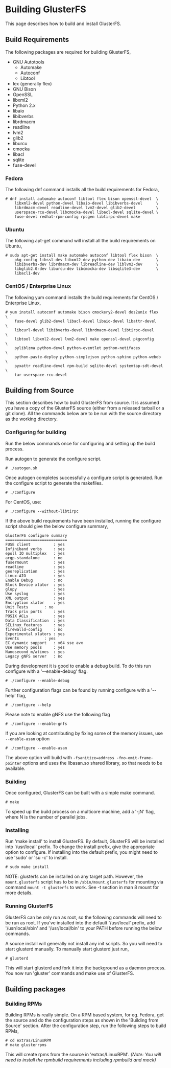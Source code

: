 # Building GlusterFS
This page describes how to build and install GlusterFS.

Build Requirements
------------------

The following packages are required for building GlusterFS,

-   GNU Autotools
    -   Automake
    -   Autoconf
    -   Libtool
-   lex (generally flex)
-   GNU Bison
-   OpenSSL
-   libxml2
-   Python 2.x
-   libaio
-   libibverbs
-   librdmacm
-   readline
-   lvm2
-   glib2
-   liburcu
-   cmocka
-   libacl
-   sqlite
-   fuse-devel

### Fedora

The following dnf command installs all the build requirements for
Fedora,

```console
# dnf install automake autoconf libtool flex bison openssl-devel  \
    libxml2-devel python-devel libaio-devel libibverbs-devel      \
    librdmacm-devel readline-devel lvm2-devel glib2-devel         \
    userspace-rcu-devel libcmocka-devel libacl-devel sqlite-devel \
    fuse-devel redhat-rpm-config rpcgen libtirpc-devel make
```

### Ubuntu

The following apt-get command will install all the build requirements on
Ubuntu,

```console
# sudo apt-get install make automake autoconf libtool flex bison  \
    pkg-config libssl-dev libxml2-dev python-dev libaio-dev       \
    libibverbs-dev librdmacm-dev libreadline-dev liblvm2-dev      \
    libglib2.0-dev liburcu-dev libcmocka-dev libsqlite3-dev       \
    libacl1-dev
```

### CentOS / Enterprise Linux

The following yum command installs the build requirements for CentOS / Enterprise Linux,

```console
# yum install autoconf automake bison cmockery2-devel dos2unix flex   \
    fuse-devel glib2-devel libacl-devel libaio-devel libattr-devel    \
    libcurl-devel libibverbs-devel librdmacm-devel libtirpc-devel     \
    libtool libxml2-devel lvm2-devel make openssl-devel pkgconfig     \
    pyliblzma python-devel python-eventlet python-netifaces           \
    python-paste-deploy python-simplejson python-sphinx python-webob  \
    pyxattr readline-devel rpm-build sqlite-devel systemtap-sdt-devel \
    tar userspace-rcu-devel
```
             
Building from Source
--------------------

This section describes how to build GlusterFS from source. It is assumed
you have a copy of the GlusterFS source (either from a released tarball
or a git clone). All the commands below are to be run with the source
directory as the working directory.

### Configuring for building

Run the below commands once for configuring and setting up the build
process.

Run autogen to generate the configure script.

```console
# ./autogen.sh
```

Once autogen completes successfully a configure script is generated. Run
the configure script to generate the makefiles.

```console
# ./configure
```

For CentOS, use:

```console
# ./configure --without-libtirpc
```

If the above build requirements have been installed, running the
configure script should give the below configure summary,

```console
GlusterFS configure summary
===========================
FUSE client          : yes
Infiniband verbs     : yes
epoll IO multiplex   : yes
argp-standalone      : no
fusermount           : yes
readline             : yes
georeplication       : yes
Linux-AIO            : yes
Enable Debug         : no
Block Device xlator  : yes
glupy                : yes
Use syslog           : yes
XML output           : yes
Encryption xlator    : yes
Unit Tests		 : no
Track priv ports	 : yes
POSIX ACLs			 : yes
Data Classification	 : yes
SELinux features	 : yes
firewalld-config	 : no
Experimental xlators : yes
Events			 : yes
EC dynamic support	 : x64 sse avx
Use memory pools	 : yes
Nanosecond m/atimes	 : yes
Legacy gNFS server	 : no
```

During development it is good to enable a debug build. To do this run
configure with a '--enable-debug' flag.

```console
# ./configure --enable-debug
```

Further configuration flags can be found by running configure with a
'--help' flag,

```console
# ./configure --help
```

Please note to enable gNFS use the following flag

```console
# ./configure --enable-gnfs
```

If you are looking at contributing by fixing some of the memory issues,
use `--enable-asan` option

```console
# ./configure --enable-asan
```

The above option will build with `-fsanitize=address -fno-omit-frame-pointer`
options and uses the libasan.so shared library, so that needs to be available.

### Building

Once configured, GlusterFS can be built with a simple make command.

```console
# make
```

To speed up the build process on a multicore machine, add a '-jN' flag,
where N is the number of parallel jobs.

### Installing

Run 'make install' to install GlusterFS. By default, GlusterFS will be
installed into '/usr/local' prefix. To change the install prefix, give
the appropriate option to configure. If installing into the default
prefix, you might need to use 'sudo' or 'su -c' to install.

```console
# sudo make install
```

NOTE: glusterfs can be installed on any target path. However, the
`mount.glusterfs` script has to be in `/sbin/mount.glusterfs` for
mounting via command `mount -t glusterfs` to work. See -t section
in man 8 mount for more details.


### Running GlusterFS

GlusterFS can be only run as root, so the following commands will need
to be run as root. If you've installed into the default '/usr/local'
prefix, add '/usr/local/sbin' and '/usr/local/bin' to your PATH before
running the below commands.

A source install will generally not install any init scripts. So you
will need to start glusterd manually. To manually start glusterd just
run,

```console
# glusterd
```

This will start glusterd and fork it into the background as a daemon
process. You now run 'gluster' commands and make use of GlusterFS.

Building packages
-----------------

### Building RPMs

Building RPMs is really simple. On a RPM based system, for eg. Fedora,
get the source and do the configuration steps as shown in the 'Building
from Source' section. After the configuration step, run the following
steps to build RPMs,

```console
# cd extras/LinuxRPM
# make glusterrpms
```

This will create rpms from the source in 'extras/LinuxRPM'. *(Note: You
will need to install the rpmbuild requirements including rpmbuild and
mock)*
